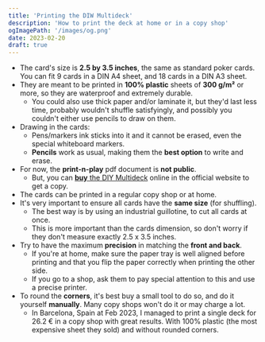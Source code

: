 ```yaml
---
title: 'Printing the DIW Multideck'
description: 'How to print the deck at home or in a copy shop'
ogImagePath: '/images/og.png'
date: 2023-02-20
draft: true
---
```


- The card's size is **2.5 by 3.5 inches**, the same as standard poker cards. You can fit 9 cards in a DIN A4 sheet, and 18 cards in a DIN A3 sheet.
- They are meant to be printed in **100% plastic** sheets of **300 g/m²** or more, so they are waterproof and extremely durable.
  - You could also use thick paper and/or laminate it, but they'd last less time, probably wouldn't shuffle satisfyingly, and possibly you couldn't either use pencils to draw on them.
- Drawing in the cards:
  - Pens/markers ink sticks into it and it cannot be erased, even the special whiteboard markers.
  - **Pencils** work as usual, making them the **best option** to write and erase.
- For now, the **print-n-play** pdf document is **not public**.
  - But, you can [**buy** the DIY Multideck](/shop) online in the official website to get a copy.
- The cards can be printed in a regular copy shop or at home.
- It's very important to ensure all cards have the **same size** (for shuffling).
  - The best way is by using an industrial guillotine, to cut all cards at once.
  - This is more important than the cards dimension, so don't worry if they don't measure exactly 2.5 x 3.5 inches.
- Try to have the maximum **precision** in matching the **front and back**.
  - If you're at home, make sure the paper tray is well aligned before printing and that you flip the paper correctly when printing the other side.
  - If you go to a shop, ask them to pay special attention to this and use a precise printer.
- To round the **corners**, it's best buy a small tool to do so, and do it yourself **manually**. Many copy shops won't do it or may charge a lot.
  - In Barcelona, Spain at Feb 2023, I managed to print a single deck for 26.2 € in a copy shop with great results. With 100% plastic (the most expensive sheet they sold) and without rounded corners.
